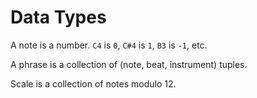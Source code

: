 Data Types
==========

A note is a number. `C4` is `0`, `C#4` is `1`, `B3` is `-1`, etc.

A phrase is a collection of (note, beat, instrument) tuples.

Scale is a collection of notes modulo 12.
